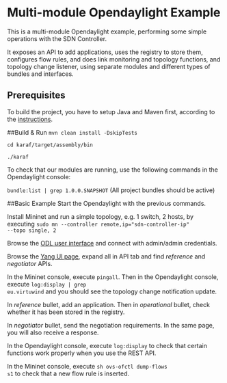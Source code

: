 # Multi-module Opendaylight Example
This is a multi-module Opendaylight example, performing some simple operations with the SDN Controller. 

It exposes an API to add applications, uses the registry to store them, configures flow rules, and does link monitoring and topology functions, and topology change listener, using separate modules and different types of bundles and interfaces. 

## Prerequisites
To build the project, you have to setup Java and Maven first, according to the [instructions](https://wiki.opendaylight.org/view/GettingStarted:Development_Environment_Setup).

##Build & Run
<code>mvn clean install -DskipTests</code>

<code>cd karaf/target/assembly/bin</code>

<code>./karaf</code>

To check that our modules are running, use the following commands in the Opendaylight console:

<code>bundle:list | grep 1.0.0.SNAPSHOT</code>  (All project bundles should be active)

##Basic Example
Start the Opendaylight with the previous commands.

Install Mininet and run a simple topology, e.g. 1 switch, 2 hosts, by executing <code>sudo mn --controller remote,ip="sdn-controller-ip" --topo single, 2</code>

Browse the [ODL user interface](http://localhost:8181/index.html) and connect with admin/admin credentials.

Browse the [Yang UI page](http://localhost:8181/index.html#/yangui/index), expand all in API tab and find *reference* and *negotiator* APIs.

In the Mininet console, execute <code>pingall</code>. Then in the Opendaylight console, execute <code>log:display | grep eu.virtuwind</code> and you should see the topology change notification update. 

In *reference* bullet, add an application. Then in *operational* bullet, check whether it has been stored in the registry.

In *negotiator* bullet, send the negotiation requirements. In the same page, you will also receive a response.

In the Opendaylight console, execute <code>log:display</code> to check that certain functions work properly when you use the REST API.

In the Mininet console, execute <code>sh ovs-ofctl dump-flows s1</code> to check that a new flow rule is inserted.

